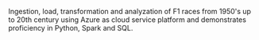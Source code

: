Ingestion, load, transformation and analyzation of F1 races from 1950's up to 20th century using Azure as cloud service platform and demonstrates proficiency in Python, Spark and SQL.
